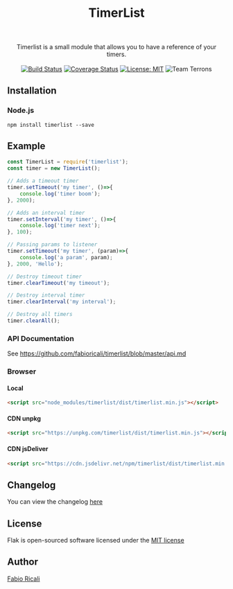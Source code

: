 <div align="center">
<br/><br/>
<h1>TimerList</h1>
<br/><br/>
Timerlist is a small module that allows you to have a reference of your timers.
<br/><br/>
<a href="https://travis-ci.org/fabioricali/timerlist" target="_blank"><img src="https://travis-ci.org/fabioricali/timerlist.svg?branch=master" title="Build Status"/></a>
<a href="https://coveralls.io/github/fabioricali/timerlist?branch=master" target="_blank"><img src="https://coveralls.io/repos/github/fabioricali/timerlist/badge.svg?branch=master" title="Coverage Status"/></a>
<a href="https://opensource.org/licenses/MIT" target="_blank"><img src="https://img.shields.io/badge/License-MIT-yellow.svg" title="License: MIT"/></a>
<img src="https://img.shields.io/badge/team-terrons-orange.svg" title="Team Terrons"/>
</div>

## Installation

### Node.js
```
npm install timerlist --save
```

## Example
```javascript
const TimerList = require('timerlist');
const timer = new TimerList();

// Adds a timeout timer
timer.setTimeout('my timer', ()=>{
    console.log('timer boom');
}, 2000);

// Adds an interval timer
timer.setInterval('my timer', ()=>{
    console.log('timer next');
}, 100);

// Passing params to listener
timer.setTimeout('my timer', (param)=>{
    console.log('a param', param);
}, 2000, 'Hello');

// Destroy timeout timer
timer.clearTimeout('my timeout');

// Destroy interval timer
timer.clearInterval('my interval');

// Destroy all timers
timer.clearAll();
```

### API Documentation
See <a href="https://github.com/fabioricali/timerlist/blob/master/api.md">https://github.com/fabioricali/timerlist/blob/master/api.md</a>

### Browser

#### Local
```html
<script src="node_modules/timerlist/dist/timerlist.min.js"></script>
```

#### CDN unpkg
```html
<script src="https://unpkg.com/timerlist/dist/timerlist.min.js"></script>
```

#### CDN jsDeliver
```html
<script src="https://cdn.jsdelivr.net/npm/timerlist/dist/timerlist.min.js"></script>
```

## Changelog
You can view the changelog <a target="_blank" href="https://github.com/fabioricali/timerlist/blob/master/CHANGELOG.md">here</a>

## License
Flak is open-sourced software licensed under the <a target="_blank" href="http://opensource.org/licenses/MIT">MIT license</a>

## Author
<a target="_blank" href="http://rica.li">Fabio Ricali</a>